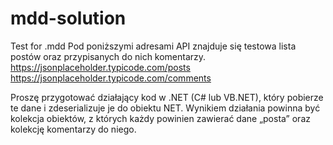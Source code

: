 # mdd-solution
Test for .mdd
Pod poniższymi adresami API znajduje się testowa lista postów oraz przypisanych do nich komentarzy.
https://jsonplaceholder.typicode.com/posts
https://jsonplaceholder.typicode.com/comments
 
Proszę przygotować działający kod w .NET (C# lub VB.NET), który pobierze te dane i zdeserializuje je do obiektu NET. Wynikiem działania powinna być kolekcja obiektów, z których każdy powinien zawierać dane „posta” oraz kolekcję komentarzy do niego. 
 
